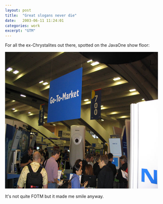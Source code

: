 ```yaml
---
layout: post
title:  "Great slogans never die"
date:   2003-06-11 11:24:01
categories: work
excerpt: "GTM"
---
```

For all the ex-Chrystalites out there, spotted on the JavaOne show floor:

<img src="/assets/gtm.jpg" alt="Go to market (60k image)" height="450" width="600"/>

It's not quite FOTM but it made me smile anyway.


